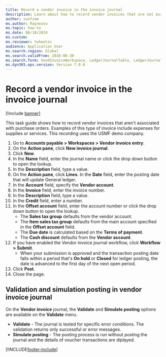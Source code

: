 ```yaml
--- 
title: Record a vendor invoice in the invoice journal
description: Learn about how to record vendor invoices that are not associated with purchase orders. 
author: sunfzam
ms.author: Raynezou
ms.topic: how-to
ms.date: 06/18/2024
ms.custom:
ms.reviewer: twheeloc
audience: Application User 
ms.search.region: Global
ms.search.validFrom: 2016-06-30
ms.search.form: VendInvoiceWorkspace, LedgerJournalTable, LedgerJournalTransVendInvoice
ms.dyn365.ops.version: Version 7.0.0 
---
```


# Record a vendor invoice in the invoice journal

[!include [banner](../../includes/banner.md)]

This task guide shows how to record vendor invoices that aren't associated with purchase orders. Examples of this type of invoice include expenses for supplies or services. This recording uses the USMF demo company.

1. Go to **Accounts payable > Workspaces > Vendor invoice entry**.
2. On the **Action pane**, click **New invoice journal**.
3. Click **New**.
4. In the **Name** field, enter the journal name or click the drop down button to open the lookup.
5. In the **Description** field, type a value.
6. On the **Action pane**, click **Lines**. In the **Date** field, enter the posting date that will update General ledger.  
7. In the **Account** field, specify the **Vendor account**.
8. In the **Invoice** field, enter the invoice number.
9. In the **Description** field, type a value.
10. In the **Credit** field, enter a number.
11. In the **Offset account** field, enter the account number or click the drop down button to open the lookup.
    * The **Sales tax group** defaults from the vendor account.  
    * The **Item sales tax group** defaults from the main account specified in the **Offset account** field.  
    * The **Due date** is calculated based on the **Terms of payment**.  
    * The **Cash discount** defaults from the **Vendor account**.
12. If you have enabled the Vendor invoice journal workflow, click **Workflow > Submit**.
    * When your submission is approved and the transaction posting date falls within a period that's **On hold** or **Closed** for ledger posting, the date is advanced to the first day of the next open period.
13. Click **Post**.
14. Close the page.

## Validation and simulation posting in vendor invoice journal

On the **Vendor invoice** journal, the **Validate** and **Simulate posting** options are available on the **Validate** menu. 
 - **Validate** -  The journal is tested for specific error conditions. The validation returns only successful or error messages. 
 - **Simulate posting** - The posting process is run without posting the journal and the details of voucher transactions are diplayed. 


[!INCLUDE[footer-include](../../../includes/footer-banner.md)]
